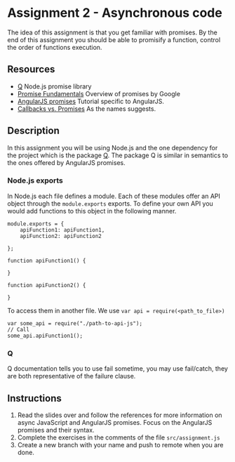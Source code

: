 # Assignment 2 - Asynchronous code

The idea of this assignment is that you get familiar with
promises. By the end of this assignment you should be
able to promisify a function, control the order of functions
execution.
## Resources
- [Q](https://www.npmjs.com/package/q) Node.js promise library
- [Promise Fundamentals](https://developers.google.com/web/fundamentals/primers/promises)
   Overview of promises by Google
- [AngularJS promises](https://thinkster.io/a-better-way-to-learn-angularjs/promises)
    Tutorial specific to AngularJS.
- [Callbacks vs. Promises](https://www.pluralsight.com/guides/introduction-to-asynchronous-javascript)
    As the names suggests.

## Description
In this assignment you will be using Node.js and the one
dependency for the project which is the package [Q](https://www.npmjs.com/package/q).
The package Q is similar in semantics to the ones offered by AngularJS promises.
### Node.js exports
 In Node.js each file defines a module. Each of these modules
offer an API object through the `module.exports` exports. To define
your own API you would add functions to this object in
the following manner.
```
module.exports = {
    apiFunction1: apiFunction1,
    apiFunction2: apiFunction2

};

function apiFunction1() {

}

function apiFunction2() {

}
```

To access them in another file. We use `var api = require(<path_to_file>)`
```
var some_api = require("./path-to-api-js");
// Call
some_api.apiFunction1();

```

### Q

Q documentation tells you to use fail sometime, you
may use fail/catch, they are both representative of the
failure clause.

## Instructions

1. Read the slides over and follow the references for
    more information on async JavaScript and AngularJS
    promises. Focus on the AngularJS promises and their
    syntax.
2. Complete the exercises in the comments of the file `src/assignment.js`
3. Create a new branch with your name and push to remote when you are done.

